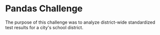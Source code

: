 # Pandas Challenge

The purpose of this challenge was to analyze district-wide standardized test results for a city's school district.